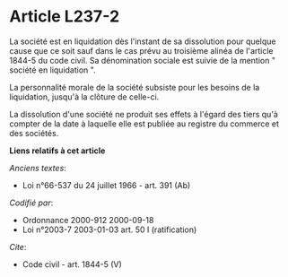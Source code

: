 # Article L237-2

La société est en liquidation dès l'instant de sa dissolution pour quelque cause que ce soit sauf dans le cas prévu au
troisième alinéa de l'article 1844-5 du code civil. Sa dénomination sociale est suivie de la mention " société en liquidation
". 

La personnalité morale de la société subsiste pour les besoins de la liquidation, jusqu'à la clôture de celle-ci. 

La dissolution d'une société ne produit ses effets à l'égard des tiers qu'à compter de la date à laquelle elle est publiée au
registre du commerce et des sociétés.

**Liens relatifs à cet article**

_Anciens textes_:

  - Loi n°66-537 du 24 juillet 1966 - art. 391 (Ab)

_Codifié par_:

  - Ordonnance 2000-912 2000-09-18
  - Loi n°2003-7 2003-01-03 art. 50 I (ratification)

_Cite_:

  - Code civil - art. 1844-5 (V)

